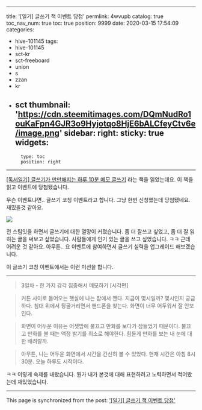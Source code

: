 
---
title: '[일기] 글쓰기 책 이벤트 당첨'
permlink: 4wvupb
catalog: true
toc_nav_num: true
toc: true
position: 9999
date: 2020-03-15 17:54:09
categories:
- hive-101145
tags:
- hive-101145
- sct-kr
- sct-freeboard
- union
- s
- zzan
- kr
- sct
thumbnail: 'https://cdn.steemitimages.com/DQmNudRo1ouKaFpn4GJR3o9Hyjotqo8HjE6bALCfeyCtv6e/image.png'
sidebar:
    right:
        sticky: true
widgets:
    -
        type: toc
        position: right
---


[[독서일기] 글쓰기가 만만해지는 하루 10분 메모 글쓰기](https://steempeak.com/hive-197929/@jacobyu/10) 라는 책을 읽었는데요. 이 책을 읽고 이벤트에 당첨됐습니다.

무슨 이벤트냐면.. 글쓰기 코칭 이벤트라고 합니다. 그냥 한번 신청했는데 당첨됐네요. 재밌을것 같아요.


![](https://cdn.steemitimages.com/DQmNudRo1ouKaFpn4GJR3o9Hyjotqo8HjE6bALCfeyCtv6e/image.png)

전 스팀잇을 하면서 글쓰기에 대한 열망이 커졌습니다. 좀 더 잘쓰고 싶었고, 좀 더 잘 읽히는  글을 써보고 싶었습니다. 사람들에게 인기 있는 글을 쓰고 싶었습니다. ㅋㅋ 근데 어려운 것 같아요. 아무튼.. 요 이벤트에 참여하면서 글쓰기 실력을 업그레이드 해보겠습니다. 

이 글쓰기 코칭 이벤트에서는 이런 미션을 합니다.

---

> 3일차 - 한 가지 감각 집중해서 메모하기 [시각편]

> 커튼 사이로 들어오는 햇살에 나는 잠에서 깬다. 지금이 몇시일까? 몇시인지 궁금하다. 침대 위에서 뒹굴거리면서 핸드폰을 찾는다. 화면이 너무 어두워서 잘 안보인다.

> 화면이 어두운 이유는 어젯밤에 불끄고 만화를 보다가 잠들었기 때문이다. 불끄고 만화를 볼 때는 액정 밝기를 최소로 해야한다. 힘들게 만화를 보는 내 눈에 대한 배려랄까. 

> 아무튼, 나는 어두운 화면에서 시간을 간신히 볼 수 있었다. 현재 시간은 아침 8시 30분. 오늘 하루도 시작이다.

ㅋㅋ 이렇게 숙제를 내봤습니다. 뭔가 내가 본것에 대해 표현하려고 노력하면서 적어봤는데 재밌었습니다.

- - -

This page is synchronized from the post: ['[일기] 글쓰기 책 이벤트 당첨'](https://steemit.com/@jacobyu/4wvupb)
